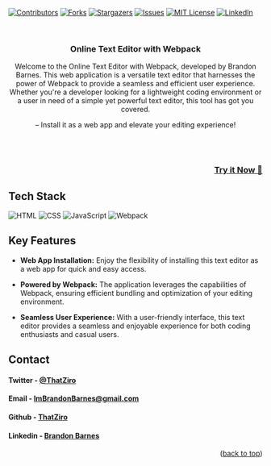 <a name="readme-top"></a>

[![Contributors][contributors-shield]][contributors-url]
[![Forks][forks-shield]][forks-url]
[![Stargazers][stars-shield]][stars-url]
[![Issues][issues-shield]][issues-url]
[![MIT License][license-shield]][license-url]
[![LinkedIn][linkedin-shield]][linkedin-url]

<!-- PROJECT LOGO -->
<br />
<div align="center">

<h3 align="center">Online Text Editor with Webpack</h3>

  <p align="center">Welcome to the Online Text Editor with Webpack, developed by Brandon Barnes. This web application is a versatile text editor that harnesses the power of Webpack to provide a seamless and efficient user experience. Whether you're a developer looking for a lightweight coding environment or a user in need of a simple yet powerful text editor, this tool has got you covered.</p>
  <p> – Install it as a web app and elevate your editing experience!</p>

</div>
</br>
</br>

<h3 font size="1" align="right"><a href="https://jate-mklo.onrender.com/" target="_blank">Try it Now 🚀</a></h3>


## Tech Stack

<a name="tech-stack"></a>
![HTML](https://img.shields.io/badge/html5%20-%23E34F26.svg?&style=for-the-badge&logo=html5&logoColor=white)
![CSS](https://img.shields.io/badge/css3%20-%231572B6.svg?&style=for-the-badge&logo=css3&logoColor=white)
![JavaScript](https://img.shields.io/badge/javascript-%23323330.svg?style=for-the-badge&logo=javascript&logoColor=%23F7DF1E)
![Webpack](https://img.shields.io/badge/webpack-%238DD6F9.svg?style=for-the-badge&logo=webpack&logoColor=black)


## Key Features

- **Web App Installation:** Enjoy the flexibility of installing this text editor as a web app for quick and easy access.

- **Powered by Webpack:** The application leverages the capabilities of Webpack, ensuring efficient bundling and optimization of your editing environment.

- **Seamless User Experience:** With a user-friendly interface, this text editor provides a seamless and enjoyable experience for both coding enthusiasts and casual users.

## Contact

<a name="contact"></a>

<h4>Twitter - <a href="https://twitter.com/ThatZiro">@ThatZiro</a></h4>
<h4>Email - <a href="mailto:ImBrandonBarnes@gmail.com">ImBrandonBarnes@gmail.com</a></h4>
<h4>Github - <a href="https://github.com/ThatZiro">ThatZiro</a></h4>
<h4>Linkedin - <a href="https://www.linkedin.com/in/brandon-barnes-4b2098232/">Brandon Barnes</a></h4>

<p align="right">(<a href="#readme-top">back to top</a>)</p>

<!-- MARKDOWN LINKS & IMAGES -->
<!-- https://www.markdownguide.org/basic-syntax/#reference-style-links -->

[contributors-shield]: https://img.shields.io/github/contributors/ThatZiro/Browser-Text-Editor.svg?style=for-the-badge
[contributors-url]: https://github.com/ThatZiro/Browser-Text-Editor/graphs/contributors
[forks-shield]: https://img.shields.io/github/forks/ThatZiro/Browser-Text-Editor.svg?style=for-the-badge
[forks-url]: https://github.com/ThatZiro/Browser-Text-Editor/network/members
[stars-shield]: https://img.shields.io/github/stars/ThatZiro/Browser-Text-Editor.svg?style=for-the-badge
[stars-url]: https://github.com/ThatZiro/Browser-Text-Editor/stargazers
[issues-shield]: https://img.shields.io/github/issues/ThatZiro/Browser-Text-Editor.svg?style=for-the-badge
[issues-url]: https://github.com/ThatZiro/Browser-Text-Editor/issues
[license-shield]: https://img.shields.io/github/license/ThatZiro/Browser-Text-Editor.svg?style=for-the-badge
[license-url]: https://github.com/ThatZiro/Browser-Text-Editor/blob/master/LICENSE.txt
[linkedin-shield]: https://img.shields.io/badge/-LinkedIn-black.svg?style=for-the-badge&logo=linkedin&colorB=555
[linkedin-url]: https://linkedin.com/in/linkedin_username
